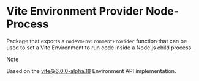 # Vite Environment Provider Node-Process

Package that exports a `nodeVmEnvironmentProvider` function that can be used to set a Vite Environment to run code inside a Node.js child process.

> [!NOTE]
> Based on the [vite@6.0.0-alpha.18](https://www.npmjs.com/package/vite/v/6.0.0-alpha.18) Environment API implementation.
